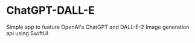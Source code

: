 # ChatGPT-DALL-E
Simple app to feature OpenAI's ChatGPT and DALL-E-2 Image generation api using SwiftUI
